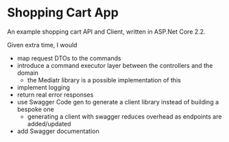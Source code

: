 # Shopping Cart App

An example shopping cart API and Client, written in ASP.Net Core 2.2.

Given extra time, I would
- map request DTOs to the commands
- introduce a command executor layer between the controllers and the domain 
  - the Mediatr library is a possible implementation of this
- implement logging
- return real error responses
- use Swagger Code gen to generate a client library instead of building a bespoke one
  - generating a client with swagger reduces overhead as endpoints are added/updated
- add Swagger documentation